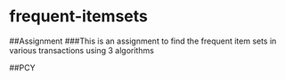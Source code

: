 # frequent-itemsets

##Assignment
###This is an assignment to find the frequent item sets in various transactions using 3 algorithms

##PCY 
